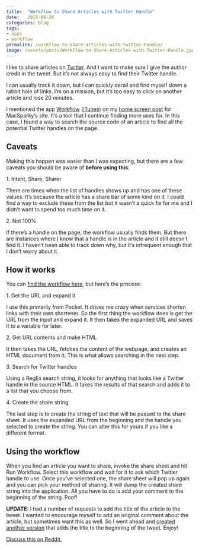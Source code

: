 ```yaml
---
title:  "Workflow to Share Articles with Twitter Handle"
date:   2015-08-28
categories: blog
tags:
- apps
- workflow
permalink: /workflow-to-share-articles-with-twitter-handle/
image: /assets/posts/Workflow-to-Share-Articles-with-Twitter-Handle.jpg
---
```


I like to share articles on [Twitter](https://twitter.com/joebuhlig). And I want to make sure I give the author credit in the tweet. But it’s not always easy to find their Twitter handle.

<!--more-->

I can usually track it down, but I can quickly derail and find myself down a rabbit hole of links. I’m on a mission, but it’s too easy to click on another article and lose 20 minutes.

I mentioned the app [Workflow](https://workflow.is) ([iTunes](https://geo.itunes.apple.com/us/app/workflow-powerful-automation/id915249334?mt=8&at=1l3vnyQ)) on my [home screen post](http://macsparky.com/blog/2015/7/home-screens-joe-buhlig) for MacSparky’s site. It’s a tool that I continue finding more uses for. In this case, I found a way to search the source code of an article to find all the potential Twitter handles on the page.

## [<span></span>](#caveats)Caveats

Making this happen was easier than I was expecting, but there are a few caveats you should be aware of **before using this**:

1\. Intent, Share, Sharer

There are times when the list of handles shows up and has one of these values. It’s because the article has a share bar of some kind on it. I could find a way to exclude these from the list but it wasn’t a quick fix for me and I didn’t want to spend too much time on it.

2\. Not 100%

If there’s a handle on the page, the workflow usually finds them. But there are instances where I know that a handle is in the article and it still doesn’t find it. I haven’t been able to track down why, but it’s infrequent enough that I don’t worry about it.

## [<span></span>](#how-it-works)How it works

You can [find the workflow here](https://workflow.is/workflows/6ba3ee1f5f7d4be7bfbe5ed867848662), but here’s the process:

1\. Get the URL and expand it

I use this primarily from Pocket. It drives me crazy when services shorten links with their own shortener. So the first thing the workflow does is get the URL from the input and expand it. It then takes the expanded URL and saves it to a variable for later.

2\. Get URL contents and make HTML

It then takes the URL, fetches the content of the webpage, and creates an HTML document from it. This is what allows searching in the next step.

3\. Search for Twitter handles

Using a RegEx search string, it looks for anything that looks like a Twitter handle in the source HTML. It takes the results of that search and adds it to a list that you choose from.

4\. Create the share string

The last step is to create the string of text that will be passed to the share sheet. It uses the expanded URL from the beginning and the handle you selected to create the string. You can alter this for yours if you like a different format.

## [<span></span>](#using-the-workflow)Using the workflow

When you find an article you want to share, invoke the share sheet and hit Run Workflow. Select this workflow and wait for it to ask which Twitter handle to use. Once you’ve selected one, the share sheet will pop up again and you can pick your method of sharing. It will dump the created share string into the application. All you have to do is add your comment to the beginning of the string. Poof!

**UPDATE:** I had a number of requests to add the title of the article to the tweet. I wanted to encourage myself to add an original comment about the article, but sometimes want this as well. So I went ahead and [created another version](https://workflow.is/workflows/6898d8d15333417fa6da8ab316c32c5b) that adds the title to the beginning of the tweet. Enjoy!

[Discuss this on Reddit.](https://www.reddit.com/r/joebuhlig/comments/3ipphq/workflow_to_share_articles_with_twitter_handle/)